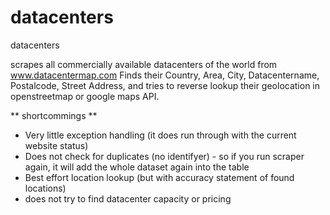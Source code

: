 datacenters
===========

datacenters

scrapes all commercially available datacenters of the world from www.datacentermap.com
Finds their Country, Area, City, Datacentername, Postalcode, Street Address, and tries to reverse lookup their geolocation in openstreetmap or google maps API.

** shortcommings **

- Very little exception handling (it does run through with the current website status)
- Does not check for duplicates (no identifyer) - so if you run scraper again, it will add the whole dataset again into the table
- Best effort location lookup (but with accuracy statement of found locations)
- does not try to find datacenter capacity or pricing
